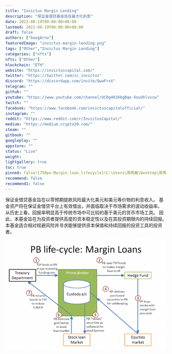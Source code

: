 ```yaml
---
title: "Invictus Margin Lending"
description: "保证金借贷基金旨在最大化利息"
date: 2022-08-19T00:00:00+08:00
lastmod: 2022-08-19T00:00:00+08:00
draft: false
authors: ["boogArno"]
featuredImage: "invictus-margin-lending.png"
tags: ["Other","Invictus Margin Lending"]
categories: ["nfts"]
nfts: ["Other"]
blockchain: "ETH"
website: "https://invictuscapital.com/"
twitter: "https://twitter.com/ic_invictus"
discord: "https://discordapp.com/invite/QwaFrxX"
telegram: ""
github: ""
youtube: "https://www.youtube.com/channel/UC0g401KOgBqe-XouUhlvvcw"
twitch: ""
facebook: "https://www.facebook.com/invictuscapitalofficial/"
instagram: ""
reddit: "https://www.reddit.com/r/InvictusCapital/"
medium: "https://medium.crypto20.com/"
steam: ""
gitbook: ""
googleplay: ""
appstore: ""
status: "Live"
weight: 
lightgallery: true
toc: true
pinned: false![750px-Margin_loan_lifecycle](C:\Users\周秀敏\Desktop\周秀敏50条\invictus-margin-lending\750px-Margin_loan_lifecycle.png)
recommend: false
recommend1: false
---
```

保证金借贷基金旨在以零预期提款风险最大化美元和美元等价物的利息收入。 基金资产将在保证金借贷平台上有效借出，并面临取决于市场需求的波动收益率。 从历史上看，回报率明显高于传统市场中可比较的基于美元的货币市场工具。 因此，本基金旨在为投资者提供高度的资本稳定性以及在其投资期限内的持续回报。 本基金适合相对规避风险并寻求能够提供资本保值和持续回报的投资工具的投资者。

![750px-Margin_loan_lifecycle](750px-Margin_loan_lifecycle.png)